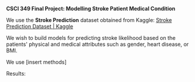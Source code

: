 **CSCI 349 Final Project: Modelling Stroke Patient Medical Condition**

We use the **Stroke Prediction** dataset obtained from Kaggle: [Stroke Prediction Dataset | Kaggle](https://www.kaggle.com/fedesoriano/stroke-prediction-dataset)

We wish to build models for predicting stroke likelihood based on the patients' physical and medical attributes such as gender, heart disease, or BMI.

We use [insert methods]

Results: